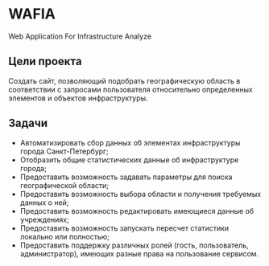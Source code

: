 # WAFIA
Web Application For Infrastructure Analyze

## Цели проекта
Создать сайт, позволяющий подобрать географическую область в
соответствии с запросами пользователя относительно определенных элементов и объектов инфраструктуры.

## Задачи
* Автоматизировать сбор данных об элементах инфраструктуры города Санкт-Петербург;
* Отобразить общие статистических данные об инфраструктуре города;
* Предоставить возможность задавать параметры для поиска географической области;
* Предоставить возможность выбора области и получения требуемых данных о ней;
* Предоставить возможность редактировать имеющиеся данные об учреждениях;
* Предоставить возможность запускать пересчет статистики локально или полностью;
* Предоставить поддержку различных ролей (гость, пользователь, администратор), имеющих разные права на пользование сервисом.
